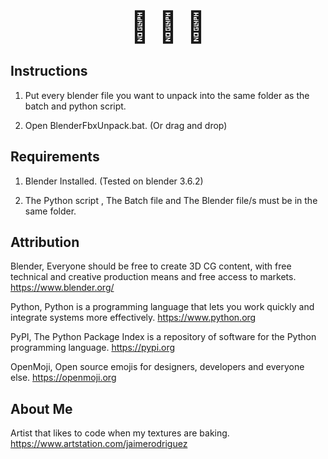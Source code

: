 <div align="center">
  <span style="font-size: 3rem;">🤖 🦤 🤖</span>
</div>

## Instructions

1. Put every blender file you want to unpack into the same folder as the batch and python script.

2. Open BlenderFbxUnpack.bat. (Or drag and drop)
   
## Requirements

1. Blender Installed. (Tested on blender 3.6.2)

2. The Python script , The Batch file and The Blender file/s must be in the same folder.

## Attribution

Blender, Everyone should be free to create 3D CG content, with free technical and creative production means and free access to markets. https://www.blender.org/

Python, Python is a programming language that lets you work quickly
and integrate systems more effectively. https://www.python.org

PyPI, The Python Package Index is a repository of software for the Python programming language. https://pypi.org

OpenMoji, Open source emojis for designers, developers and everyone else. https://openmoji.org

## About Me

Artist that likes to code when my textures are baking. https://www.artstation.com/jaimerodriguez
